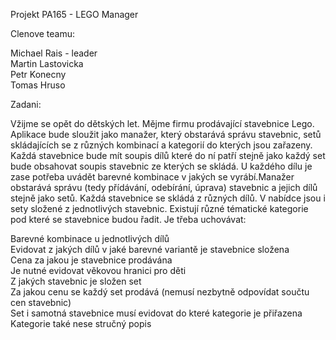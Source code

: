 Projekt PA165 - LEGO Manager

Clenove teamu:

Michael Rais - leader <br>
Martin Lastovicka <br>
Petr Konecny <br>
Tomas Hruso <br>

Zadani:

Vžijme se opět do dětských let. Mějme firmu prodávající stavebnice Lego. Aplikace bude sloužit jako manažer, který obstarává správu stavebnic, setů skládajících se z různých kombinací a kategorií do kterých jsou zařazeny. Každá stavebnice bude mít soupis dílů které do ní patří stejně jako každý set bude obsahovat soupis stavebnic ze kterých se skládá. U každého dílu je zase potřeba uvádět barevné kombinace v jakých se vyrábí.Manažer obstarává správu (tedy přídávání, odebírání, úprava) stavebnic a jejich dílů stejně jako setů. Každá stavebnice se skládá z různých dílů. V nabídce jsou i sety složené z jednotlivých stavebnic. Existují různé tématické kategorie pod které se stavebnice budou řadit. Je třeba uchovávat: 

Barevné kombinace u jednotlivých dílů <br>
Evidovat z jakých dílů v jaké barevné variantě je stavebnice složena <br>
Cena za jakou je stavebnice prodávána <br>
Je nutné evidovat věkovou hranici pro děti <br>
Z jakých stavebnic je složen set <br>
Za jakou cenu se každý set prodává (nemusí nezbytně odpovídat součtu cen stavebnic) <br>
Set i samotná stavebnice musí evidovat do které kategorie je přiřazena <br>
Kategorie také nese stručný popis <br>
